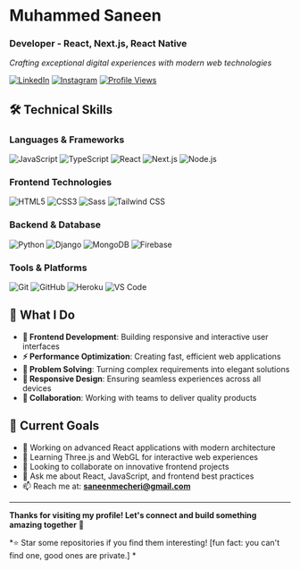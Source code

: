 <div>

# Muhammed Saneen

### Developer - React, Next.js, React Native

*Crafting exceptional digital experiences with modern web technologies*

[![LinkedIn](https://img.shields.io/badge/LinkedIn-0A66C2?style=flat&logo=linkedin&logoColor=white)](https://linkedin.com/in/saneenmecheri)
[![Instagram](https://img.shields.io/badge/Instagram-E4405F?style=flat&logo=instagram&logoColor=white)](https://instagram.com/san.77x)
[![Profile Views](https://komarev.com/ghpvc/?username=San-77x&color=0A66C2&style=flat&label=Profile+Views)](https://github.com/San-77x)

</div>

## 🛠️ Technical Skills

<div>

### Languages & Frameworks
![JavaScript](https://img.shields.io/badge/JavaScript-F7DF1E?style=for-the-badge&logo=javascript&logoColor=black)
![TypeScript](https://img.shields.io/badge/TypeScript-3178C6?style=for-the-badge&logo=typescript&logoColor=white)
![React](https://img.shields.io/badge/React-61DAFB?style=for-the-badge&logo=react&logoColor=black)
![Next.js](https://img.shields.io/badge/Next.js-000000?style=for-the-badge&logo=next.js&logoColor=white)
![Node.js](https://img.shields.io/badge/Node.js-339933?style=for-the-badge&logo=node.js&logoColor=white)

### Frontend Technologies
![HTML5](https://img.shields.io/badge/HTML5-E34F26?style=for-the-badge&logo=html5&logoColor=white)
![CSS3](https://img.shields.io/badge/CSS3-1572B6?style=for-the-badge&logo=css3&logoColor=white)
![Sass](https://img.shields.io/badge/Sass-CC6699?style=for-the-badge&logo=sass&logoColor=white)
![Tailwind CSS](https://img.shields.io/badge/Tailwind_CSS-38B2AC?style=for-the-badge&logo=tailwind-css&logoColor=white)

### Backend & Database
![Python](https://img.shields.io/badge/Python-3776AB?style=for-the-badge&logo=python&logoColor=white)
![Django](https://img.shields.io/badge/Django-092E20?style=for-the-badge&logo=django&logoColor=white)
![MongoDB](https://img.shields.io/badge/MongoDB-47A248?style=for-the-badge&logo=mongodb&logoColor=white)
![Firebase](https://img.shields.io/badge/Firebase-FFCA28?style=for-the-badge&logo=firebase&logoColor=black)

### Tools & Platforms
![Git](https://img.shields.io/badge/Git-F05032?style=for-the-badge&logo=git&logoColor=white)
![GitHub](https://img.shields.io/badge/GitHub-181717?style=for-the-badge&logo=github&logoColor=white)
![Heroku](https://img.shields.io/badge/Heroku-430098?style=for-the-badge&logo=heroku&logoColor=white)
![VS Code](https://img.shields.io/badge/VS_Code-007ACC?style=for-the-badge&logo=visual-studio-code&logoColor=white)

</div>


## 💼 What I Do

- **🎨 Frontend Development**: Building responsive and interactive user interfaces
- **⚡ Performance Optimization**: Creating fast, efficient web applications
- **🔧 Problem Solving**: Turning complex requirements into elegant solutions
- **📱 Responsive Design**: Ensuring seamless experiences across all devices
- **🤝 Collaboration**: Working with teams to deliver quality products

## 🌟 Current Goals

- 🔭 Working on advanced React applications with modern architecture
- 🌱 Learning Three.js and WebGL for interactive web experiences
- 👯 Looking to collaborate on innovative frontend projects
- 💬 Ask me about React, JavaScript, and frontend best practices
- 📫 Reach me at: **saneenmecheri@gmail.com**

---

<div>


**Thanks for visiting my profile! Let's connect and build something amazing together** 🚀

*⭐ Star some repositories if you find them interesting! [fun fact: you can't find one, good ones are private.] *

</div>

